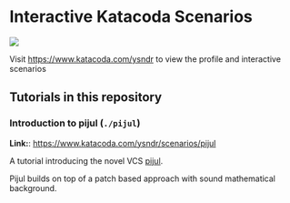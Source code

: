 # Interactive Katacoda Scenarios

[![](http://shields.katacoda.com/katacoda/ysndr/count.svg)](https://www.katacoda.com/ysndr "Get your profile on Katacoda.com")

Visit https://www.katacoda.com/ysndr to view the profile and interactive scenarios

## Tutorials in this repository

### Introduction to pijul (`./pijul`)

**Link:**: https://www.katacoda.com/ysndr/scenarios/pijul

A tutorial introducing the novel VCS [pijul](https://pijul.org).

Pijul builds on top of a patch based approach with sound mathematical background.
